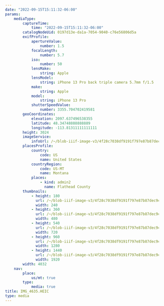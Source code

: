 ```yaml
---
date: "2022-09-15T15:11:32-06:00"
params:
    mediaType:
        captureTime:
            time: "2022-09-15T15:11:32-06:00"
        catalogNodeUid: 0197d13e-da1a-7054-9040-c76e56806d5a
        exifProfile:
            apertureValue:
                number: 1.5
            focalLength:
                number: 5.7
            iso:
                number: 50
            lensMake:
                string: Apple
            lensModel:
                string: iPhone 13 Pro back triple camera 5.7mm f/1.5
            make:
                string: Apple
            model:
                string: iPhone 13 Pro
            shutterSpeedValue:
                number: 3355.704702419581
        geoCoordinates:
            elevation: 2097.637496538355
            latitude: 48.34748888888889
            longitude: -113.81311111111111
        height: 3024
        imageService:
            infoUrl: /~/blob-iiif-image-v3/4f28c7038df9191f797e87b87dec9c3268a1fda993fba8bf6274f75afb79d71b/info.json
        placesProfile:
            country:
                code: US
                name: United States
            countryRegion:
                code: US-MT
                name: Montana
            places:
                - kind: admin2
                  name: Flathead County
        thumbnails:
            - height: 180
              url: /~/blob-iiif-image-v3/4f28c7038df9191f797e87b87dec9c3268a1fda993fba8bf6274f75afb79d71b/full/240%2C180/0/default.jpg
              width: 240
            - height: 360
              url: /~/blob-iiif-image-v3/4f28c7038df9191f797e87b87dec9c3268a1fda993fba8bf6274f75afb79d71b/full/480%2C360/0/default.jpg
              width: 480
            - height: 540
              url: /~/blob-iiif-image-v3/4f28c7038df9191f797e87b87dec9c3268a1fda993fba8bf6274f75afb79d71b/full/720%2C540/0/default.jpg
              width: 720
            - height: 960
              url: /~/blob-iiif-image-v3/4f28c7038df9191f797e87b87dec9c3268a1fda993fba8bf6274f75afb79d71b/full/1280%2C960/0/default.jpg
              width: 1280
            - height: 1440
              url: /~/blob-iiif-image-v3/4f28c7038df9191f797e87b87dec9c3268a1fda993fba8bf6274f75afb79d71b/full/1920%2C1440/0/default.jpg
              width: 1920
        width: 4032
    nav:
        place:
            us/mt: true
        type:
            media: true
title: IMG_4635.HEIC
type: media
---
```

